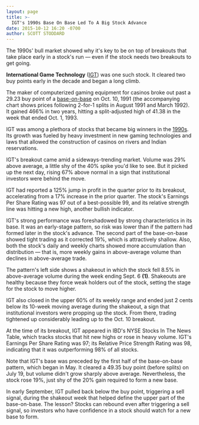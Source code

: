 ```yaml
---
layout: page
title: >-
  IGT's 1990s Base On Base Led To A Big Stock Advance
date: 2015-10-12 16:20 -0700
author: SCOTT STODDARD
---
```





The 1990s' bull market showed why it's key to be on top of breakouts that take place early in a stock's run — even if the stock needs two breakouts to get going.


**International Game Technology** ([IGT](https://research.investors.com/quote.aspx?symbol=IGT)) was one such stock. It cleared two buy points early in the decade and began a long climb.


The maker of computerized gaming equipment for casinos broke out past a 29.23 buy point of a [base-on-base](http://education.investors.com/investors-corner/771399-base-on-base-breakout-yield-big-gains.htm) on Oct. 10, 1991 (the accompanying chart shows prices following 2-for-1 splits in August 1991 and March 1992). It gained 466% in two years, hitting a split-adjusted high of 41.38 in the week that ended Oct. 1, 1993.


IGT was among a plethora of stocks that became big winners in the [1990s](http://education.investors.com/investors-corner/774324-cisco-systems-winning-base.htm). Its growth was fueled by heavy investment in new gaming technologies and laws that allowed the construction of casinos on rivers and Indian reservations.


IGT's breakout came amid a sideways-trending market. Volume was 29% above average, a little shy of the 40% spike you'd like to see. But it picked up the next day, rising 67% above normal in a sign that institutional investors were behind the move.


IGT had reported a 125% jump in profit in the quarter prior to its breakout, accelerating from a 17% increase in the prior quarter. The stock's Earnings Per Share Rating was 97 out of a best-possible 99, and its relative strength line was hitting a new high, another bullish indicator.


IGT's strong performance was foreshadowed by strong characteristics in its base. It was an early-stage pattern, so risk was lower than if the pattern had formed later in the stock's advance. The second part of the base-on-base showed tight trading as it corrected 19%, which is attractively shallow. Also, both the stock's daily and weekly charts showed more accumulation than distribution — that is, more weekly gains in above-average volume than declines in above-average trade.


The pattern's left side shows a shakeout in which the stock fell 8.5% in above-average volume during the week ending Sept. 6 **(1)**. Shakeouts are healthy because they force weak holders out of the stock, setting the stage for the stock to move higher.


IGT also closed in the upper 60% of its weekly range and ended just 2 cents below its 10-week moving average during the shakeout, a sign that institutional investors were propping up the stock. From there, trading tightened up considerably leading up to the Oct. 10 breakout.


At the time of its breakout, IGT appeared in IBD's NYSE Stocks In The News Table, which tracks stocks that hit new highs or rose in heavy volume. IGT's Earnings Per Share Rating was 97; its Relative Price Strength Rating was 98, indicating that it was outperforming 98% of all stocks.


Note that IGT's base was preceded by the first half of the base-on-base pattern, which began in May. It cleared a 49.35 buy point (before splits) on July 19, but volume didn't grow sharply above average. Nevertheless, the stock rose 19%, just shy of the 20% gain required to form a new base.


In early September, IGT pulled back below the buy point, triggering a sell signal, during the shakeout week that helped define the upper part of the base-on-base. The lesson? Stocks can rebound even after triggering a sell signal, so investors who have confidence in a stock should watch for a new base to form.




